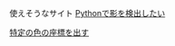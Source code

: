 使えそうなサイト
[Pythonで影を検出したい](https://scuser.hatenablog.jp/entry/2021/02/01/224439)

[特定の色の座標を出す](https://gist.github.com/TonyMooori/4cc29c94f7bdbade6ff6102fef45232e)